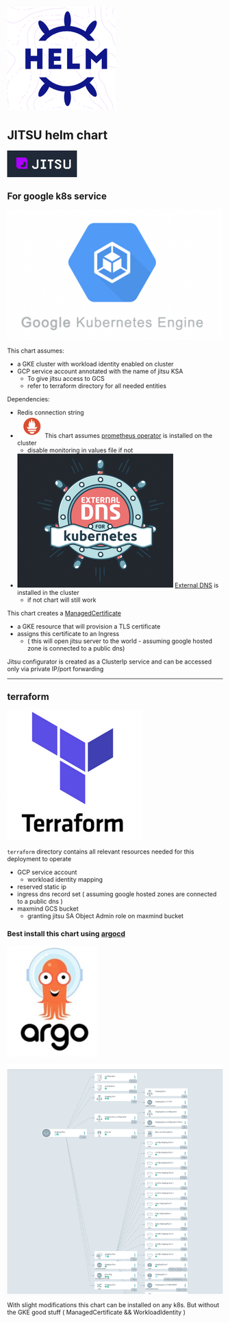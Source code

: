 ![img_2.png](./readme_assets/img_2.png)

# JITSU helm chart
![img_1.png](./readme_assets/img_1.png)

## For google k8s service
![img_3.png](./readme_assets/img_3.png)

This chart assumes:
- a GKE cluster with workload identity enabled on cluster
- GCP service account annotated with the name of jitsu KSA 
  - To give jitsu access to GCS
  - refer to terraform directory for all needed entities 

Dependencies:
- Redis connection string 
- ![img_6.png](./readme_assets/img_6.png) This chart assumes [prometheus operator](https://github.com/bitnami/charts/tree/master/bitnami/kube-prometheus/#installing-the-chart) is installed on the cluster 
  - disable monitoring in values file if not
- ![img_7.png](./readme_assets/edns.png)  [External DNS](https://github.com/kubernetes-sigs/external-dns) is installed in the cluster
  - if not chart will still work


This chart creates a [ManagedCertificate](https://cloud.google.com/kubernetes-engine/docs/how-to/managed-certs) 
- a GKE resource that will provision a TLS certificate
- assigns this certificate to an Ingress
  - ( this will open jitsu server to the world - assuming google hosted zone is connected to a public dns)
  
Jitsu configurator is created as a ClusterIp service and can be accessed only via private IP/port forwarding

---
## terraform
![img_4.png](./readme_assets/img_4.png)

`terraform` directory contains all relevant resources needed for this deployment to operate
- GCP service account
  - workload identity mapping
- reserved static ip
- ingress dns record set ( assuming google hosted zones are connected to a public dns )
- maxmind GCS bucket
  - granting jitsu SA Object Admin role on maxmind bucket


### Best install this chart using [argocd](https://argo-cd.readthedocs.io/en/stable/)

![img_5.png](./readme_assets/img_5.png)

![img.png](./readme_assets/img.png)


With slight modifications this chart can be installed on any k8s.
But without the GKE good stuff
( ManagedCertificate && WorkloadIdentity )
